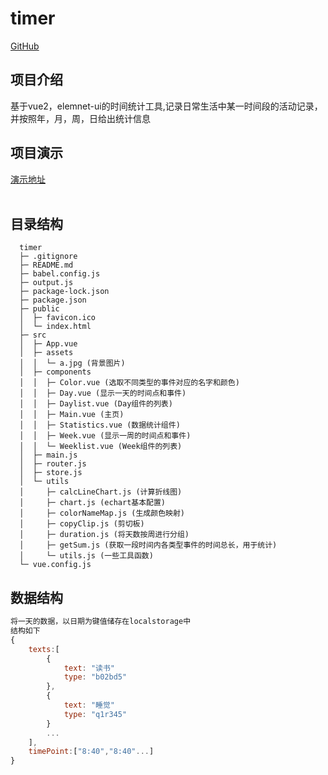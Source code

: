# timer
[GitHub](https://github.com/liangmeisheng/timer)
## 项目介绍
基于vue2，elemnet-ui的时间统计工具,记录日常生活中某一时间段的活动记录，并按照年，月，周，日给出统计信息

## 项目演示
[演示地址](http://www.limisi.top/timer)<br><br>

## 目录结构
```
  timer
  ├─ .gitignore
  ├─ README.md
  ├─ babel.config.js
  ├─ output.js
  ├─ package-lock.json
  ├─ package.json
  ├─ public
  │  ├─ favicon.ico
  │  └─ index.html
  ├─ src
  │  ├─ App.vue
  │  ├─ assets
  │  │  └─ a.jpg (背景图片)
  │  ├─ components
  │  │  ├─ Color.vue (选取不同类型的事件对应的名字和颜色)
  │  │  ├─ Day.vue (显示一天的时间点和事件)
  │  │  ├─ Daylist.vue (Day组件的列表)
  │  │  ├─ Main.vue (主页)
  │  │  ├─ Statistics.vue (数据统计组件)
  │  │  ├─ Week.vue (显示一周的时间点和事件)
  │  │  └─ Weeklist.vue (Week组件的列表)
  │  ├─ main.js
  │  ├─ router.js
  │  ├─ store.js
  │  └─ utils
  │     ├─ calcLineChart.js (计算折线图)
  │     ├─ chart.js (echart基本配置)
  │     ├─ colorNameMap.js (生成颜色映射)
  │     ├─ copyClip.js (剪切板)
  │     ├─ duration.js (将天数按周进行分组)
  │     ├─ getSum.js (获取一段时间内各类型事件的时间总长，用于统计)
  │     └─ utils.js (一些工具函数)
  └─ vue.config.js
```
## 数据结构
```javascript
将一天的数据，以日期为键值储存在localstorage中
结构如下
{
    texts:[
        {
            text: "读书"
            type: "b02bd5"
        },
        {
            text: "睡觉"
            type: "q1r345"
        }
        ...
    ],
    timePoint:["8:40","8:40"...]
}
```
